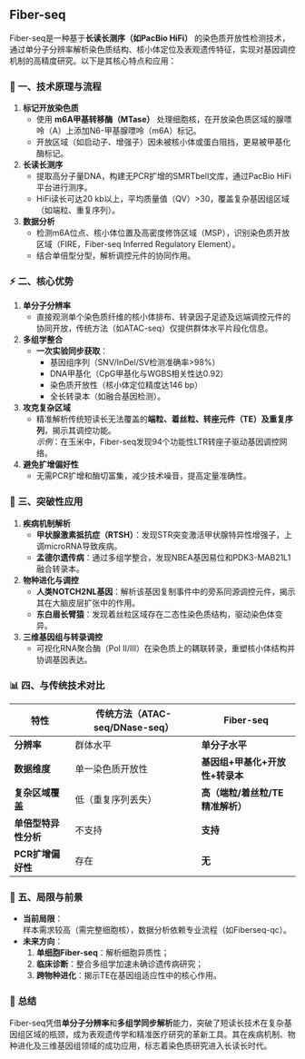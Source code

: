 ## Fiber-seq

Fiber-seq是一种基于**长读长测序（如PacBio HiFi）** 的染色质开放性检测技术，通过单分子分辨率解析染色质结构、核小体定位及表观遗传特征，实现对基因调控机制的高精度研究。以下是其核心特点和应用：



### 🧬 **一、技术原理与流程**
1. **标记开放染色质**  
   - 使用 **m6A甲基转移酶（MTase）** 处理细胞核，在开放染色质区域的腺嘌呤（A）上添加N6-甲基腺嘌呤（m6A）标记。  
   - 开放区域（如启动子、增强子）因未被核小体或蛋白阻挡，更易被甲基化酶标记。  
2. **长读长测序**  
   - 提取高分子量DNA，构建无PCR扩增的SMRTbell文库，通过PacBio HiFi平台进行测序。  
   - HiFi读长可达20 kb以上，平均质量值（QV）>30，覆盖复杂基因组区域（如端粒、重复序列）。  
3. **数据分析**  
   - 检测m6A位点、核小体位置及高密度修饰区域（MSP），识别染色质开放区域（FIRE，Fiber-seq Inferred Regulatory Element）。  
   - 结合单倍型分型，解析调控元件的协同作用。



### ⚡ **二、核心优势**
1. **单分子分辨率**  
   - 直接观测单个染色质纤维的核小体排布、转录因子足迹及远端调控元件的协同开放，传统方法（如ATAC-seq）仅提供群体水平片段化信息。  
2. **多组学整合**  
   - **一次实验同步获取**：  
     - 基因组序列（SNV/InDel/SV检测准确率>98%）  
     - DNA甲基化（CpG甲基化与WGBS相关性达0.92）  
     - 染色质开放性（核小体定位精度达146 bp）  
     - 全长转录本（如融合基因检测）。  
3. **攻克复杂区域**  
   - 精准解析传统短读长无法覆盖的**端粒、着丝粒、转座元件（TE）及重复序列**，揭示其调控功能。  
   *示例*：在玉米中，Fiber-seq发现94个功能性LTR转座子驱动基因调控网络。  
4. **避免扩增偏好性**  
   - 无需PCR扩增和酶切富集，减少技术噪音，提高定量准确性。



### 🔬 **三、突破性应用**
1. **疾病机制解析**  
   - **甲状腺激素抵抗症（RTSH）**：发现STR突变激活甲状腺特异性增强子，上调microRNA导致疾病。  
   - **孟德尔遗传病**：通过多组学整合，发现NBEA基因易位和PDK3-MAB21L1融合转录本。  
2. **物种进化与调控**  
   - **人类NOTCH2NL基因**：解析该基因复制事件中的旁系同源调控元件，揭示其在大脑皮层扩张中的作用。  
   - **东白眉长臂猿**：发现着丝粒区域存在二态性染色质结构，驱动染色体变异。  
3. **三维基因组与转录调控**  
   - 可视化RNA聚合酶（Pol II/III）在染色质上的耦联转录，重塑核小体结构并协调基因表达。



### 📊 **四、与传统技术对比**
| **特性**               | **传统方法（ATAC-seq/DNase-seq）**      | **Fiber-seq**                     |  
|------------------------|----------------------------------------|-----------------------------------|  
| **分辨率**             | 群体水平                               | **单分子水平**                    |  
| **数据维度**           | 单一染色质开放性                       | **基因组+甲基化+开放性+转录本**  |  
| **复杂区域覆盖**       | 低（重复序列丢失）                     | **高（端粒/着丝粒/TE精准解析）**  |  
| **单倍型特异性分析**   | 不支持                                 | **支持**                          |  
| **PCR扩增偏好性**      | 存在                                   | **无**                            |  



### 🚀 **五、局限与前景**
- **当前局限**：  
  样本需求较高（需完整细胞核），数据分析依赖专业流程（如Fiberseq-qc）。  
- **未来方向**：  
  1. **单细胞Fiber-seq**：解析细胞异质性；  
  2. **临床诊断**：整合多组学加速未确诊遗传病研究；  
  3. **跨物种进化**：揭示TE在基因组适应性中的核心作用。



### 💎 **总结**  
Fiber-seq凭借**单分子分辨率**和**多组学同步解析**能力，突破了短读长技术在复杂基因组区域的瓶颈，成为表观遗传学和精准医疗研究的革新工具。其在疾病机制、物种进化及三维基因组领域的成功应用，标志着染色质研究进入长读长时代。



